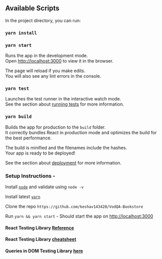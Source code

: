 ## Available Scripts

In the project directory, you can run:

### `yarn install`
### `yarn start`

Runs the app in the development mode.<br />
Open [http://localhost:3000](http://localhost:3000) to view it in the browser.

The page will reload if you make edits.<br />
You will also see any lint errors in the console.

### `yarn test`

Launches the test runner in the interactive watch mode.<br />
See the section about [running tests](https://facebook.github.io/create-react-app/docs/running-tests) for more information.

### `yarn build`

Builds the app for production to the `build` folder.<br />
It correctly bundles React in production mode and optimizes the build for the best performance.

The build is minified and the filenames include the hashes.<br />
Your app is ready to be deployed!

See the section about [deployment](https://facebook.github.io/create-react-app/docs/deployment) for more information.

### Setup Instructions -

Install [`node`](https://nodejs.dev/how-to-install-nodejs) and validate using `node -v`

Install latest [`yarn`](https://yarnpkg.com/lang/en/docs/install) 

Clone the repo `https://github.com/keshav143420/VodQA-Bookstore`  

Run `yarn && yarn start` - Should start the app on [http://localhost:3000](http://localhost:3000)

#### React Testing Library [Reference](https://testing-library.com/docs/react-testing-library/intro)

#### React Testing Library [cheatsheet](https://testing-library.com/docs/react-testing-library/cheatsheet)

#### Queries in DOM Testing Library [here](https://testing-library.com/docs/dom-testing-library/api-queries)
